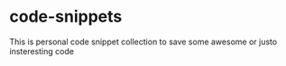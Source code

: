 # code-snippets
This is personal code snippet collection to save some awesome or justo insteresting code
